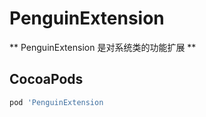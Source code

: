 # PenguinExtension

** PenguinExtension 是对系统类的功能扩展 **

## CocoaPods

```ruby
pod 'PenguinExtension
```
